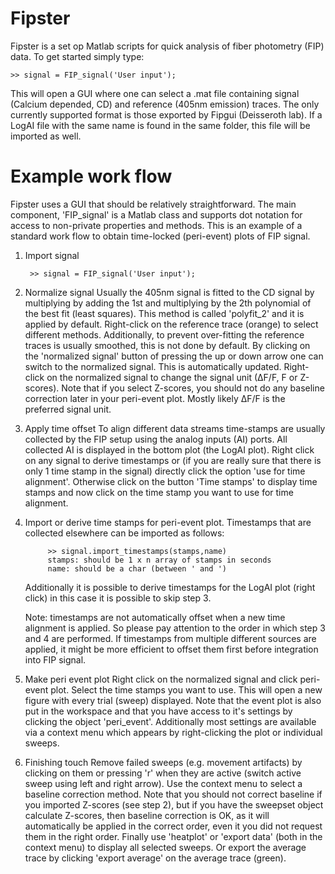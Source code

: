 # Fipster
Fipster is a set op Matlab scripts for quick analysis of fiber photometry (FIP) data. To get started simply type:

    >> signal = FIP_signal('User input');

This will open a GUI where one can select a .mat file containing signal (Calcium depended, CD) and reference (405nm emission) traces. The only currently supported format is those exported by Fipgui (Deisseroth lab). If a LogAI file with the same name is found in the same folder, this file will be imported as well.

# Example work flow
Fipster uses a GUI that should be relatively straightforward. The main component, 'FIP_signal' is a Matlab class and supports dot notation for access to non-private properties and methods. This is an example of a standard work flow to obtain time-locked (peri-event) plots of FIP signal.

1. Import signal

		>> signal = FIP_signal('User input');

2. Normalize signal
	Usually the 405nm signal is fitted to the CD signal by multiplying by adding the 1st and multiplying by the 2th polynomial of the best fit (least squares). This method is called 'polyfit_2' and it is applied by default. Right-click on the reference trace (orange) to select different methods. Additionally, to prevent over-fitting the reference traces is usually smoothed, this is not done by default. By clicking on the 'normalized signal' button of pressing the up or down arrow one can switch to the normalized signal. This is automatically updated. Right-click on the normalized signal to change the signal unit (∆F/F, F or Z-scores). Note that if you select Z-scores, you should not do any baseline correction later in your peri-event plot. Mostly likely ∆F/F is the preferred signal unit.

3. Apply time offset
	To align different data streams time-stamps are usually collected by the FIP setup using the analog inputs (AI) ports. All collected AI is displayed in the bottom plot (the LogAI plot). Right click on any signal to derive timestamps or (if you are really sure that there is only 1 time stamp in the signal) directly click the option 'use for time alignment'. Otherwise click on the button 'Time stamps' to display time stamps and now click on the time stamp you want to use for time alignment.

4. Import or derive time stamps for peri-event plot.
	Timestamps that are collected elsewhere can be imported as follows:

			>> signal.import_timestamps(stamps,name) 
			stamps: should be 1 x n array of stamps in seconds
			name: should be a char (between ' and ')

	Additionally it is possible to derive timestamps for the LogAI plot (right click) in this case it is possible to skip step 3.

	Note: timestamps are not automatically offset when a new time alignment is applied. So please pay attention to the order in which step 3 and 4 are performed. If timestamps from multiple different sources are applied, it might be more efficient to offset them first before integration into FIP signal.

5. Make peri event plot
	Right click on the normalized signal and click peri-event plot. Select the time stamps you want to use. This will open a new figure with every trial (sweep) displayed. Note that the event plot is also put in the workspace and that you have access to it's settings by clicking the object 'peri_event'. Additionally most settings are available via a context menu which appears by right-clicking the plot or individual sweeps.

6. Finishing touch
	Remove failed sweeps (e.g. movement artifacts) by clicking on them or pressing 'r' when they are active (switch active sweep using left and right arrow). Use the context menu to select a baseline correction method. Note that you should not correct baseline if you imported Z-scores (see step 2), but if you have the sweepset object calculate Z-scores, then baseline correction is OK, as it will automatically be applied in the correct order, even it you did not request them in the right order. Finally use 'heatplot' or 'export data' (both in the context menu) to display all selected sweeps. Or export the average trace by clicking 'export average' on the average trace (green).

